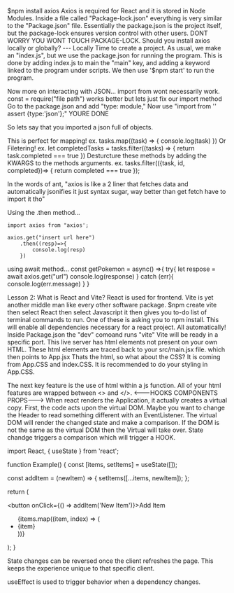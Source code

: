$npm install axios
Axios is required for React and it is stored in Node Modules.
Inside a file called "Package-lock.json" everything is very similar to the "Package.json" file. 
Essentially the package.json is the project itself, but the package-lock ensures version control with other users. 
DONT WORRY YOU WONT TOUCH PACKAGE-LOCK.
Should you install axios locally or globally? --- Locally
Time to create a project.
As usual, we make an "index.js",
but we use the package.json for running the program.
This is done by adding index.js to main the "main" key, and adding a keyword linked to the program under scripts.
We then use '$npm start' to run the program.

Now more on interacting with JSON...
import <file> from <file path> wont necessarily work. 
const <filename> = require("file path") works better but lets just fix our import method
Go to the package.json and add "type: module,"
Now use "import <file> from '<file>' assert {type:'json'};" YOURE DONE

So lets say that you imported a json full of objects.

This is perfect for mapping!
    ex. tasks.map((task) => {
        console.log(task)
    })
Or Filetering!
    ex. let completedTasks = tasks.filter((tasks) => {
        return task.completed === true
    })
Desturcture these methods by adding the KWARGS to the methods arguments.
    ex. tasks.filter(({task, id, completed})=> {
        return completed === true
        });

In the words of ant, "axios is like a 2 liner
that fetches data
and automatically jsonifies it
just syntax sugar, way better than get fetch
have to import it tho"

Using the .then method...

    import axios from "axios';

    axios.get("insert url here")
        .then((resp)=>{
            console.log(resp)
        })

using await method...
    const getPokemon = async() =>{
        try{
            let respose = await axios.get("url")
            console.log(response)
        }
        catch (err){
            console.log(err.message)
        }
    }

Lesson 2: What is React and Vite?
React is used for frontend.
Vite is yet another middle man like every other software package.
$npm create vite
then select React
then select Javascript
it then gives you to-do list of terminal commands to run.
One of these is asking you to npm install.
This will enable all dependencies necessary for a react project. All automatically!
Inside Package.json the "dev" comoand runs "vite"
Vite will be ready in a specific port.
This live server has html elements not present on your own HTML.
These html elements are traced back to your src/main.jsx file. which then points to App.jsx
Thats the html, so what about the CSS?
It is coming from App.CSS and index.CSS.
It is recommended to do your styling in App.CSS.

The next key feature is the use of html within a js function.
All of your html features are wrapped between <> and </>.
<---HOOKS COMPONENTS PROPS--->
When react renders the Application, it actually creates a virtual copy. First, the code acts upon the virtual DOM. 
Maybe you want to change the Header to read something different with an EventListener. The virtual DOM will render the changed state and make a comparison. If the DOM is not the same as the virtual DOM then the Virtual will take over. State chandge triggers a comparison which will trigger a HOOK.

import React, { useState } from 'react';

function Example() {
  const [items, setItems] = useState([]);

  const addItem = (newItem) => {
    setItems([...items, newItem]);
  };

  return (
    <div>
      <button onClick={() => addItem('New Item')}>Add Item</button>
      <ul>
        {items.map((item, index) => (
          <li key={index}>{item}</li>
        ))}
      </ul>
    </div>
  );
}

State changes can be reversed once the client refreshes the page. This keeps the experience unique to that specific client.

useEffect is used to trigger behavior when a dependency changes.

